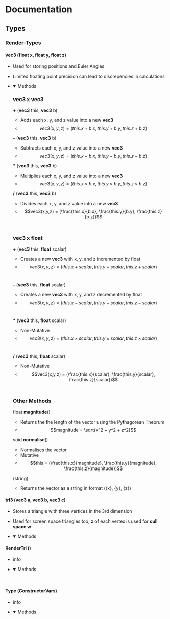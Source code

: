 # Documentation


## Types

### Render-Types

#### **vec3** (**float** x, **float** y, **float** z)
- Used for storing positions and Euler Angles
- Limited floating point precision can lead to discrepencies in calculations
- 
    <details open>
    <summary> Methods </summary>
    
    ### vec3 x vec3
    **\+** (**vec3** this, **vec3** b)
    - Adds each x, y, and z value into a new **vec3**
    - $$vec3(x,y,z) = (this.x+b.x, this.y+b.y, this.z+b.z)$$

    **\-** (**vec3** this, **vec3** b)
    - Subtracts each x, y, and z value into a new **vec3**
    - $$vec3(x,y,z) = (this.x-b.x, this.y-b.y, this.z-b.z)$$

    **\*** (**vec3** this, **vec3** b)
    - Multiplies each x, y, and z value into a new **vec3**
    - $$vec3(x,y,z) = (this.x \times b.x, this.y \times b.y, this.z \times b.z)$$
        
    **/** (**vec3** this, **vec3** b)
    - Divides each x, y, and z value into a new **vec3**
    - $$vec3(x,y,z) = (\frac{this.x}{b.x}, \frac{this.y}{b.y}, \frac{this.z}{b.z})$$
    
    <br>

    ### vec3 x float
    **\+** (**vec3** this, **float** scalar)
    - Creates a new **vec3** with x, y, and z incremented by float
    - $$vec3(x,y,z) = (this.x+scalar, this.y+scalar, this.z+scalar)$$
    <br>

    **\-** (**vec3** this, **float** scalar)
    - Creates a new **vec3** with x, y, and z decremented by float
    - $$vec3(x,y,z) = (this.x-scalar, this.y-scalar, this.z-scalar)$$
    <br>

    **\*** (**vec3** this, **float** scalar)
    - Non-Mutative
    - $$vec3(x,y,z) = (this.x \times scalar, this.y \times scalar, this.z \times scalar)$$
    <br>

    **/** (**vec3** this, **float** scalar)
    - Non-Mutative
    - $$vec3(x,y,z) = (\frac{this.x}{scalar}, \frac{this.y}{scalar}, \frac{this.z}{scalar})$$

    <br>

    ### Other Methods

    float **magnitude**()
    - Returns the the length of the vector using the Pythagorean Theorum
    - $$magnitude = \sqrt{x^2 + y^2 + z^2}$$

    void **normalise**()
    - Normalises the vector
    - Mutative
    - $$this = (\frac{this.x}{magnitude}, \frac{this.y}{magnitude}, \frac{this.z}{magnitude})$$

    (string)
    - Returns the vector as a string in format ({x}, {y}, {z})
    </details>


#### **tri3** (vec3 a, vec3 b, vec3 c)
- Stores a triangle with three vertices in the 3rd dimension
- Used for screen space triangles too, **z** of each vertex is used for **cull space w**
- 
    <details open>
    <summary> Methods </summary>


    </details>

#### **RenderTri** ()
- info
- 
    <details open>
    <summary> Methods </summary>


    </details>

<br>



#### **Type** (ConstructorVars)
- info
- 
    <details open>
    <summary> Methods </summary>


    </details>

<br>

